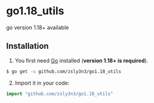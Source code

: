 # go1.18_utils
go version 1.18+ available

## Installation


1. You first need [Go](https://golang.org/) installed (**version 1.18+ is required**).

```sh
$ go get -u github.com/zsly3n3/go1.18_utils
```

2. Import it in your code:

```go
import "github.com/zsly3n3/go1.18_utils"
```